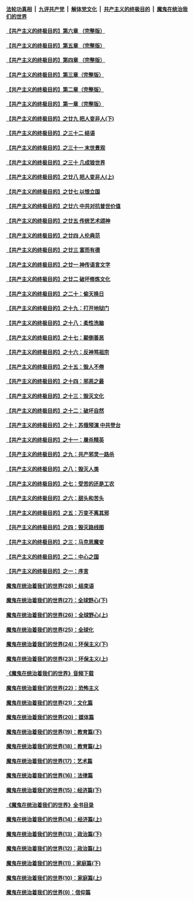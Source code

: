 

####  [法轮功真相](../../../../basic/blob/master/README.md?t=05150803) &nbsp;|&nbsp; [九评共产党](../../../../9ping.md/blob/master/README.md?t=05150803) &nbsp;|&nbsp; [解体党文化](../../../../jtdwh.md/blob/master/README.md?t=05150803)  &nbsp;|&nbsp; [共产主义的终极目的](../../../../gczydzjmd.md/blob/master/README.md?t=05150803) &nbsp;|&nbsp; [魔鬼在统治我们的世界](../../../../mgztzwmdsj.md/blob/master/README.md?t=05150803) 

#### [【共产主义的终极目的】第六章 （完整版）](../pages/nsc422/n11428913.md?t=05150803) 

#### [【共产主义的终极目的】第五章 （完整版）](../pages/nsc422/n11428912.md?t=05150803) 

#### [【共产主义的终极目的】第四章 （完整版）](../pages/nsc422/n11428907.md?t=05150803) 

#### [【共产主义的终极目的】第三章（完整版）](../pages/nsc422/n11428848.md?t=05150803) 

#### [【共产主义的终极目的】第二章（完整版）](../pages/nsc422/n11428831.md?t=05150803) 

#### [【共产主义的终极目的】第一章（完整版）](../pages/nsc422/n11417651.md?t=05150803) 

#### [【共产主义的终极目的】之廿九 把人变非人(下)](../pages/nsc422/n11344140.md?t=05150803) 

#### [【共产主义的终极目的】之三十二 结语](../pages/nsc422/n11360535.md?t=05150803) 

#### [【共产主义的终极目的】之三十一 末世景观](../pages/nsc422/n11351129.md?t=05150803) 

#### [【共产主义的终极目的】之三十 几成狼世界](../pages/nsc422/n11348280.md?t=05150803) 

#### [【共产主义的终极目的】之廿八 把人变非人(上)](../pages/nsc422/n11340492.md?t=05150803) 

#### [【共产主义的终极目的】之廿七 以恨立国](../pages/nsc422/n11336944.md?t=05150803) 

#### [【共产主义的终极目的】之廿六 中共对抗普世价值](../pages/nsc422/n11324785.md?t=05150803) 

#### [【共产主义的终极目的】之廿五 传统艺术颂神](../pages/nsc422/n11296396.md?t=05150803) 

#### [【共产主义的终极目的】之廿四 人伦典范](../pages/nsc422/n11296397.md?t=05150803) 

#### [【共产主义的终极目的】之廿三 富而有德](../pages/nsc422/n11283598.md?t=05150803) 

#### [【共产主义的终极目的】之廿一 神传语言文字](../pages/nsc422/n11263265.md?t=05150803) 

#### [【共产主义的终极目的】之廿二 破坏修炼文化](../pages/nsc422/n11245728.md?t=05150803) 

#### [【共产主义的终极目的】之二十：偷天换日](../pages/nsc422/n11238846.md?t=05150803) 

#### [【共产主义的终极目的】之十九：打开地狱门](../pages/nsc422/n11206376.md?t=05150803) 

#### [【共产主义的终极目的】之十八：柔性洗脑](../pages/nsc422/n11199994.md?t=05150803) 

#### [【共产主义的终极目的】之十七：颠倒善恶](../pages/nsc422/n11179782.md?t=05150803) 

#### [【共产主义的终极目的】之十六：反神骂祖宗](../pages/nsc422/n11166798.md?t=05150803) 

#### [【共产主义的终极目的】之十五：毁人不倦](../pages/nsc422/n11166792.md?t=05150803) 

#### [【共产主义的终极目的】之十四：邪恶之最](../pages/nsc422/n11150249.md?t=05150803) 

#### [【共产主义的终极目的】之十三：毁灭文化](../pages/nsc422/n11135227.md?t=05150803) 

#### [【共产主义的终极目的】之十二：破坏自然](../pages/nsc422/n11135214.md?t=05150803) 

#### [【共产主义的终极目的】之十：苏俄预演 中共登台](../pages/nsc422/n11118424.md?t=05150803) 

#### [【共产主义的终极目的】之十一：屠杀精英](../pages/nsc422/n11118442.md?t=05150803) 

#### [【共产主义的终极目的】之九：共产邪灵一路杀](../pages/nsc422/n11114139.md?t=05150803) 

#### [【共产主义的终极目的】之八：毁灭人类](../pages/nsc422/n11108503.md?t=05150803) 

#### [【共产主义的终极目的】之七：受苦的还是工农](../pages/nsc422/n11101809.md?t=05150803) 

#### [【共产主义的终极目的】之六：甜头和苦头](../pages/nsc422/n11096971.md?t=05150803) 

#### [【共产主义的终极目的】之五：万变不离其邪](../pages/nsc422/n11091285.md?t=05150803) 

#### [【共产主义的终极目的】之四：毁灭路线图](../pages/nsc422/n11086284.md?t=05150803) 

#### [【共产主义的终极目的】之三：马克思魔变](../pages/nsc422/n11061941.md?t=05150803) 

#### [【共产主义的终极目的】之二：中心之国](../pages/nsc422/n11047728.md?t=05150803) 

#### [【共产主义的终极目的】之一：序言](../pages/nsc422/n11086077.md?t=05150803) 

#### [魔鬼在统治着我们的世界(28)：结束语](../pages/nsc422/n10936246.md?t=05150803) 

#### [魔鬼在统治着我们的世界(27)：全球野心(下)](../pages/nsc422/n10928319.md?t=05150803) 

#### [魔鬼在统治着我们的世界(26)：全球野心(上)](../pages/nsc422/n10900318.md?t=05150803) 

#### [魔鬼在统治着我们的世界(25)：全球化](../pages/nsc422/n10788205.md?t=05150803) 

#### [魔鬼在统治着我们的世界(24)：环保主义(下)](../pages/nsc422/n10695307.md?t=05150803) 

#### [魔鬼在统治着我们的世界(23)：环保主义(上)](../pages/nsc422/n10688613.md?t=05150803) 

#### [《魔鬼在统治着我们的世界》音频下载](../pages/nsc422/n10635553.md?t=05150803) 

#### [魔鬼在统治着我们的世界(22)：恐怖主义](../pages/nsc422/n10614727.md?t=05150803) 

#### [魔鬼在统治着我们的世界(21)：文化篇](../pages/nsc422/n10597706.md?t=05150803) 

#### [魔鬼在统治着我们的世界(20)：媒体篇](../pages/nsc422/n10586579.md?t=05150803) 

#### [魔鬼在统治着我们的世界(19)：教育篇(下)](../pages/nsc422/n10564808.md?t=05150803) 

#### [魔鬼在统治着我们的世界(18)：教育篇(上)](../pages/nsc422/n10526970.md?t=05150803) 

#### [魔鬼在统治着我们的世界(17)：艺术篇](../pages/nsc422/n10499093.md?t=05150803) 

#### [魔鬼在统治着我们的世界(16)：法律篇](../pages/nsc422/n10485969.md?t=05150803) 

#### [魔鬼在统治着我们的世界(15)：经济篇(下)](../pages/nsc422/n10469975.md?t=05150803) 

#### [《魔鬼在统治着我们的世界》全书目录](../pages/nsc422/n10464261.md?t=05150803) 

#### [魔鬼在统治着我们的世界(14)：经济篇(上)](../pages/nsc422/n10457370.md?t=05150803) 

#### [魔鬼在统治着我们的世界(13)：政治篇(下)](../pages/nsc422/n10448270.md?t=05150803) 

#### [魔鬼在统治着我们的世界(12)：政治篇(上)](../pages/nsc422/n10444576.md?t=05150803) 

#### [魔鬼在统治着我们的世界(11)：家庭篇(下)](../pages/nsc422/n10440961.md?t=05150803) 

#### [魔鬼在统治着我们的世界(10)：家庭篇(上)](../pages/nsc422/n10435448.md?t=05150803) 

#### [魔鬼在统治着我们的世界(9)：信仰篇](../pages/nsc422/n10432159.md?t=05150803) 

